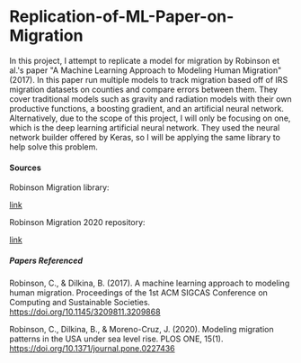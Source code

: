 # Replication-of-ML-Paper-on-Migration

In this project, I attempt to replicate a model for migration by Robinson et al.'s paper "A Machine Learning Approach to Modeling Human Migration" (2017). In this paper run multiple models to track migration based off of IRS migration datasets on counties and compare errors between them. They cover traditional models such as gravity and radiation models with their own productive functions, a boosting gradient, and an artificial neural network. Alternatively, due to the scope of this project, I will only be focusing on one, which is the deep learning artificial neural network. They used the neural network builder offered by Keras, so I will be applying the same library to help solve this problem.

#### Sources

Robinson Migration library:

[link](https://github.com/calebrob6/migration-lib)

Robinson Migration 2020 repository:

[link](https://github.com/calebrob6/migration-slr)

##### Papers Referenced
Robinson, C., &amp; Dilkina, B. (2017). A machine learning approach to modeling human migration. Proceedings of the 1st ACM SIGCAS Conference on Computing and Sustainable Societies. https://doi.org/10.1145/3209811.3209868 

Robinson, C., Dilkina, B., &amp; Moreno-Cruz, J. (2020). Modeling migration patterns in the USA under sea level rise. PLOS ONE, 15(1). https://doi.org/10.1371/journal.pone.0227436 
